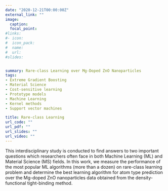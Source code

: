 ```yaml
---
date: "2020-12-21T00:00:00Z"
external_link: ""
image:
  caption: 
  focal_point: 
#links:
#- icon: 
#  icon_pack: 
#  name: 
#  url: 
#slides: 


summary: Rare-class Learning over Mg-Doped ZnO Nanoparticles
tags:
- Extreme Gradient Boosting
- Material Science
- Cost-sensitive learning
- Prototype models
- Machine Learning
- Kernel methods
- Support vector machines

title: Rare-class Learning 
url_code: ""
url_pdf: ""
url_slides: ""
url_video: ""
---
```


This interdisciplinary study is conducted to find answers to two important questions which researchers often face in both Machine Learning (ML) and Material Science (MS) fields. In this work, we measure the performance of the most popular ML algorithms (more than a dozen) on rare-class learning problem and determine the best learning algorithm for atom type prediction over the Mg-doped ZnO nanoparticles data obtained from the density-functional tight-binding method. 